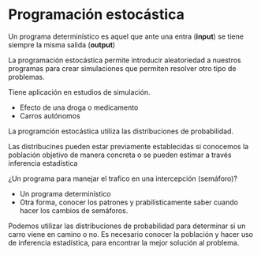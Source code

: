 # Programación estocástica

Un programa determinístico es aquel que ante una entra (**input**) se tiene siempre la misma salida (**output**)

La programación estocástica permite introducir aleatoriedad a nuestros programas para crear simulaciones que permiten resolver otro tipo de problemas.

Tiene aplicación en estudios de simulación.

- Efecto de una droga o medicamento
- Carros autónomos

La programción estocástica utiliza las distribuciones de probabilidad.

Las distribucines pueden estar previamente establecidas si conocemos la población objetivo de manera concreta o se pueden estimar a través inferencia estadística

¿Un programa para manejar el trafico en una intercepción (semáforo)?

- Un programa determinístico
- Otra forma, conocer los patrones y prabilisticamente saber cuando hacer los cambios de semáforos.

Podemos utilizar las distribuciones de probabilidad para determinar si un carro viene en camino o no. Es necesario conocer la población y hacer uso de inferencia estadística, para encontrar la mejor solución al problema.

## 
